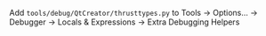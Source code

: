 Add `tools/debug/QtCreator/thrusttypes.py` to Tools -> Options... -> Debugger -> Locals & Expressions -> Extra Debugging Helpers
